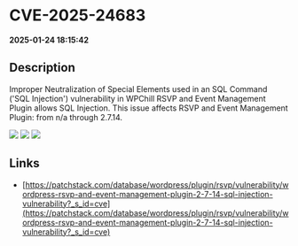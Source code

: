 # CVE-2025-24683

**2025-01-24 18:15:42**

## Description
Improper Neutralization of Special Elements used in an SQL Command ('SQL Injection') vulnerability in WPChill RSVP and Event Management Plugin allows SQL Injection. This issue affects RSVP and Event Management Plugin: from n/a through 2.7.14.

![](https://img.shields.io/static/v1?label=Score&message=7.6&color=red)
![](https://img.shields.io/static/v1?label=Severity&message=HIGH&color=red)
![](https://img.shields.io/static/v1?label=CWE&message=SQL&color=green)

## Links
- [https://patchstack.com/database/wordpress/plugin/rsvp/vulnerability/wordpress-rsvp-and-event-management-plugin-2-7-14-sql-injection-vulnerability?_s_id=cve](https://patchstack.com/database/wordpress/plugin/rsvp/vulnerability/wordpress-rsvp-and-event-management-plugin-2-7-14-sql-injection-vulnerability?_s_id=cve)
